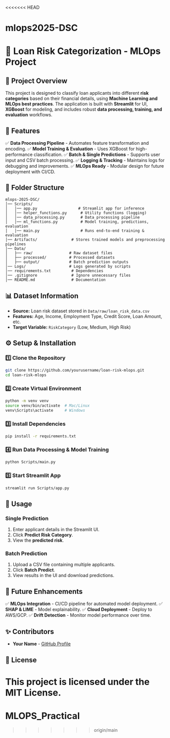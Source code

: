 <<<<<<< HEAD
# mlops2025-DSC
# 🏦 Loan Risk Categorization - MLOps Project

## 📌 Project Overview
This project is designed to classify loan applicants into different **risk categories** based on their financial details, using **Machine Learning and MLOps best practices**. The application is built with **Streamlit** for UI, **XGBoost** for modeling, and includes robust **data processing, training, and evaluation** workflows.

## 🚀 Features
✅ **Data Processing Pipeline** - Automates feature transformation and encoding.
✅ **Model Training & Evaluation** - Uses XGBoost for high-performance classification.
✅ **Batch & Single Predictions** - Supports user input and CSV batch processing.
✅ **Logging & Tracking** - Maintains logs for debugging and improvements.
✅ **MLOps Ready** - Modular design for future deployment with CI/CD.

## 📂 Folder Structure
```
mlops-2025-DSC/
│── Scripts/
│   │── app.py                  # Streamlit app for inference
│   │── helper_functions.py      # Utility functions (logging)
│   │── data_processing.py       # Data processing pipeline
│   │── ml_functions.py          # Model training, predictions, evaluation
│   │── main.py                  # Runs end-to-end training & evaluation
│── Artifacts/               # Stores trained models and preprocessing pipelines
│── Data/
│   ├── raw/                # Raw dataset files
│   ├── processed/          # Processed datasets
│   ├── output/             # Batch prediction outputs
│── Logs/                   # Logs generated by scripts
│── requirements.txt         # Dependencies
│── .gitignore               # Ignore unnecessary files
│── README.md                # Documentation
```

## 📊 Dataset Information
- **Source:** Loan risk dataset stored in `Data/raw/loan_risk_data.csv`
- **Features:** Age, Income, Employment Type, Credit Score, Loan Amount, etc.
- **Target Variable:** `RiskCategory` (Low, Medium, High Risk)

## ⚙️ Setup & Installation
### 1️⃣ Clone the Repository
```sh
git clone https://github.com/yourusername/loan-risk-mlops.git
cd loan-risk-mlops
```

### 2️⃣ Create Virtual Environment
```sh
python -m venv venv
source venv/bin/activate  # Mac/Linux
venv\Scripts\activate     # Windows
```

### 3️⃣ Install Dependencies
```sh
pip install -r requirements.txt
```

### 4️⃣ Run Data Processing & Model Training
```sh
python Scripts/main.py
```

### 5️⃣ Start Streamlit App
```sh
streamlit run Scripts/app.py
```

## 🎯 Usage
### **Single Prediction**
1. Enter applicant details in the Streamlit UI.
2. Click **Predict Risk Category**.
3. View the **predicted risk**.

### **Batch Prediction**
1. Upload a CSV file containing multiple applicants.
2. Click **Batch Predict**.
3. View results in the UI and download predictions.

## 📌 Future Enhancements
✅ **MLOps Integration** - CI/CD pipeline for automated model deployment.
✅ **SHAP & LIME** - Model explainability.
✅ **Cloud Deployment** - Deploy to AWS/GCP.
✅ **Drift Detection** - Monitor model performance over time.

## ✨ Contributors
- **Your Name** - [GitHub Profile](https://github.com/yourusername)

## 📜 License
This project is licensed under the MIT License.
=======
# MLOPS_Practical
>>>>>>> origin/main
